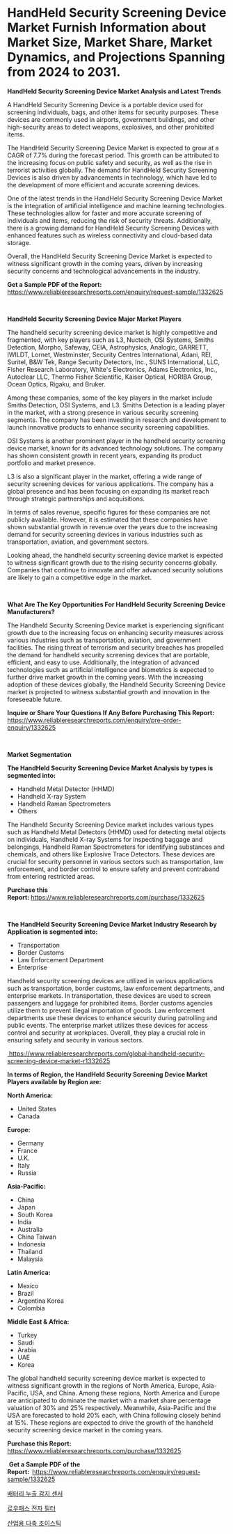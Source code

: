 <p><h1>HandHeld Security Screening Device Market Furnish Information about Market Size, Market Share, Market Dynamics, and Projections Spanning from 2024 to 2031.</h1></p><p><strong>HandHeld Security Screening Device Market Analysis and Latest Trends</strong></p>
<p><p>A HandHeld Security Screening Device is a portable device used for screening individuals, bags, and other items for security purposes. These devices are commonly used in airports, government buildings, and other high-security areas to detect weapons, explosives, and other prohibited items.</p><p>The HandHeld Security Screening Device Market is expected to grow at a CAGR of 7.7% during the forecast period. This growth can be attributed to the increasing focus on public safety and security, as well as the rise in terrorist activities globally. The demand for HandHeld Security Screening Devices is also driven by advancements in technology, which have led to the development of more efficient and accurate screening devices.</p><p>One of the latest trends in the HandHeld Security Screening Device Market is the integration of artificial intelligence and machine learning technologies. These technologies allow for faster and more accurate screening of individuals and items, reducing the risk of security threats. Additionally, there is a growing demand for HandHeld Security Screening Devices with enhanced features such as wireless connectivity and cloud-based data storage.</p><p>Overall, the HandHeld Security Screening Device Market is expected to witness significant growth in the coming years, driven by increasing security concerns and technological advancements in the industry.</p></p>
<p><strong>Get a Sample PDF of the Report:&nbsp;</strong> <a href="https://www.reliableresearchreports.com/enquiry/request-sample/1332625">https://www.reliableresearchreports.com/enquiry/request-sample/1332625</a></p>
<p>&nbsp;</p>
<p><strong>HandHeld Security Screening Device Major Market Players</strong></p>
<p><p>The handheld security screening device market is highly competitive and fragmented, with key players such as L3, Nuctech, OSI Systems, Smiths Detection, Morpho, Safeway, CEIA, Astrophysics, Analogic, GARRETT, IWILDT, Lornet, Westminster, Security Centres International, Adani, REI, Suritel, B&W Tek, Range Security Detectors, Inc., SUNS International, LLC, Fisher Research Laboratory, White's Electronics, Adams Electronics, Inc., Autoclear LLC, Thermo Fisher Scientific, Kaiser Optical, HORIBA Group, Ocean Optics, Rigaku, and Bruker.</p><p>Among these companies, some of the key players in the market include Smiths Detection, OSI Systems, and L3. Smiths Detection is a leading player in the market, with a strong presence in various security screening segments. The company has been investing in research and development to launch innovative products to enhance security screening capabilities.</p><p>OSI Systems is another prominent player in the handheld security screening device market, known for its advanced technology solutions. The company has shown consistent growth in recent years, expanding its product portfolio and market presence.</p><p>L3 is also a significant player in the market, offering a wide range of security screening devices for various applications. The company has a global presence and has been focusing on expanding its market reach through strategic partnerships and acquisitions.</p><p>In terms of sales revenue, specific figures for these companies are not publicly available. However, it is estimated that these companies have shown substantial growth in revenue over the years due to the increasing demand for security screening devices in various industries such as transportation, aviation, and government sectors.</p><p>Looking ahead, the handheld security screening device market is expected to witness significant growth due to the rising security concerns globally. Companies that continue to innovate and offer advanced security solutions are likely to gain a competitive edge in the market.</p></p>
<p>&nbsp;</p>
<p><strong>What Are The Key Opportunities For HandHeld Security Screening Device Manufacturers?</strong></p>
<p><p>The Handheld Security Screening Device market is experiencing significant growth due to the increasing focus on enhancing security measures across various industries such as transportation, aviation, and government facilities. The rising threat of terrorism and security breaches has propelled the demand for handheld security screening devices that are portable, efficient, and easy to use. Additionally, the integration of advanced technologies such as artificial intelligence and biometrics is expected to further drive market growth in the coming years. With the increasing adoption of these devices globally, the Handheld Security Screening Device market is projected to witness substantial growth and innovation in the foreseeable future.</p></p>
<p><strong>Inquire or Share Your Questions If Any Before Purchasing This Report:</strong> <a href="https://www.reliableresearchreports.com/enquiry/pre-order-enquiry/1332625">https://www.reliableresearchreports.com/enquiry/pre-order-enquiry/1332625</a></p>
<p>&nbsp;</p>
<p><strong>Market Segmentation</strong></p>
<p><strong>The HandHeld Security Screening Device Market Analysis by types is segmented into:</strong></p>
<p><ul><li>Handheld Metal Detector (HHMD)</li><li>Handheld X-ray System</li><li>Handheld Raman Spectrometers</li><li>Others</li></ul></p>
<p><p>The Handheld Security Screening Device market includes various types such as Handheld Metal Detectors (HHMD) used for detecting metal objects on individuals, Handheld X-ray Systems for inspecting baggage and belongings, Handheld Raman Spectrometers for identifying substances and chemicals, and others like Explosive Trace Detectors. These devices are crucial for security personnel in various sectors such as transportation, law enforcement, and border control to ensure safety and prevent contraband from entering restricted areas.</p></p>
<p><strong>Purchase this Report:&nbsp;</strong><a href="https://www.reliableresearchreports.com/purchase/1332625">https://www.reliableresearchreports.com/purchase/1332625</a></p>
<p>&nbsp;</p>
<p><strong>The HandHeld Security Screening Device Market Industry Research by Application is segmented into:</strong></p>
<p><ul><li>Transportation</li><li>Border Customs</li><li>Law Enforcement Department</li><li>Enterprise</li></ul></p>
<p><p>Handheld security screening devices are utilized in various applications such as transportation, border customs, law enforcement departments, and enterprise markets. In transportation, these devices are used to screen passengers and luggage for prohibited items. Border customs agencies utilize them to prevent illegal importation of goods. Law enforcement departments use these devices to enhance security during patrolling and public events. The enterprise market utilizes these devices for access control and security at workplaces. Overall, they play a crucial role in ensuring safety and security in various sectors.</p></p>
<p><a href="https://www.reliableresearchreports.com/global-handheld-security-screening-device-market-r1332625">&nbsp;https://www.reliableresearchreports.com/global-handheld-security-screening-device-market-r1332625</a></p>
<p><strong>In terms of Region, the HandHeld Security Screening Device Market Players available by Region are:</strong></p>
<p>
    <p> <strong> North America: </strong>
        <ul>
            <li>United States</li>
            <li>Canada</li>
        </ul>
        </p> 
    <p> <strong> Europe: </strong>
        <ul>
            <li>Germany</li>
            <li>France</li>
            <li>U.K.</li>
            <li>Italy</li>
            <li>Russia</li>
        </ul>
        </p> 
    <p> <strong> Asia-Pacific: </strong>
        <ul>
            <li>China</li>
            <li>Japan</li>
            <li>South Korea</li>
            <li>India</li>
            <li>Australia</li>
            <li>China Taiwan</li>
            <li>Indonesia</li>
            <li>Thailand</li>
            <li>Malaysia</li>
        </ul>
        </p> 
    <p> <strong> Latin America: </strong>
        <ul>
            <li>Mexico</li>
            <li>Brazil</li>
            <li>Argentina Korea</li>
            <li>Colombia</li>
        </ul>
        </p> 
    <p> <strong> Middle East & Africa: </strong>
        <ul>
            <li>Turkey</li>
            <li>Saudi</li>
            <li>Arabia</li>
            <li>UAE</li>
            <li>Korea</li>
        </ul>
    </p>
    </p>
<p><p>The global handheld security screening device market is expected to witness significant growth in the regions of North America, Europe, Asia-Pacific, USA, and China. Among these regions, North America and Europe are anticipated to dominate the market with a market share percentage valuation of 30% and 25% respectively. Meanwhile, Asia-Pacific and the USA are forecasted to hold 20% each, with China following closely behind at 15%. These regions are expected to drive the growth of the handheld security screening device market in the coming years.</p></p>
<p><strong>Purchase this Report: </strong><a href="https://www.reliableresearchreports.com/purchase/1332625">https://www.reliableresearchreports.com/purchase/1332625</a></p>
<p>&nbsp;<strong>Get a Sample PDF of the Report:&nbsp;&nbsp;</strong><a href="https://www.reliableresearchreports.com/enquiry/request-sample/1332625">https://www.reliableresearchreports.com/enquiry/request-sample/1332625</a></p>
<p><strong></strong></p>
<p><p><a href="https://github.com/gambitz1998/Market-Research-Report-List-1/blob/main/453443692491.md">배터리 누출 감지 센서</a></p><p><a href="https://medium.com/@rowedrowe/%EC%A0%80%EC%97%AD-%ED%86%B5%EA%B3%BC-%EC%A0%84%EC%9E%90-%ED%95%84%ED%84%B0-%EC%8B%9C%EC%9E%A5-%EA%B7%9C%EB%AA%A8-%EC%8B%9C%EC%9E%A5-%EC%A0%84%EB%A7%9D-%EB%B0%8F-%EC%8B%9C%EC%9E%A5-%EC%98%88%EC%B8%A1-2024%EB%85%84%EB%B6%80%ED%84%B0-2031%EB%85%84-778fe6134ab5">로우패스 전자 필터</a></p><p><a href="https://github.com/AidenReinger/Market-Research-Report-List-1/blob/main/519829792490.md">산업용 다축 조이스틱</a></p></p>